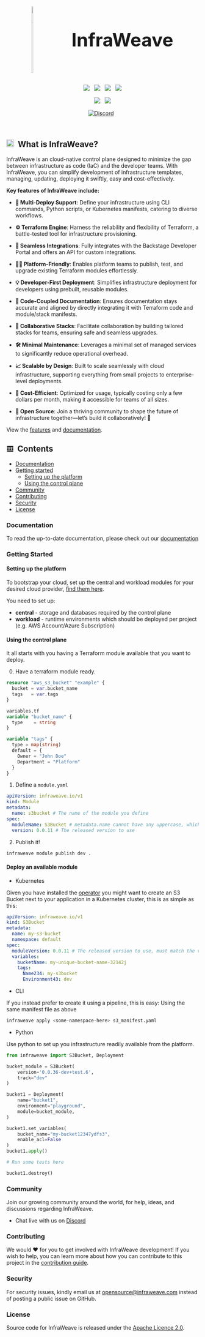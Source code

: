 <div style="display: flex; align-items: center; justify-content: center; gap: 10px;">
    <a href="https://preview.infraweave.io" target="_blank">
        <img width="20%" src="https://preview.infraweave.io/img/infrabridge-logo.png" alt="InfraWeave">
    </a>
    <a href="https://preview.infraweave.io" target="_blank" 
       style="font-size: 3rem; text-align: center; font-weight: bold; text-decoration: none;">
        InfraWeave
    </a>
</div>
<br>
<p align="center">
    <a href=""><img src="https://img.shields.io/github/v/release/infraweave-io/infraweave?color=ff00a0&include_prereleases&label=version&sort=semver&style=flat-square"></a>
    &nbsp;
    <a href=""><img src="https://img.shields.io/badge/built_with-Rust-dca282.svg?style=flat-square"></a>
    &nbsp;
	<a href="https://github.com/infraweave-io/infraweave/actions"><img src="https://img.shields.io/github/actions/workflow/status/infraweave-io/infraweave/docker-cli.yml?style=flat-square&branch=main"></a>
    &nbsp;
    <a href="https://github.com/infraweave-io/infraweave/blob/main/LICENSE"><img src="https://img.shields.io/badge/license-Apache_2.0-00bfff.svg?style=flat-square"></a>
</p>

<p align="center">
    <a href="https://hub.docker.com/u/infraweave"><img src="https://img.shields.io/docker/pulls/infraweave/runner?label=docker%20pulls&style=flat-square"></a>
    &nbsp;
    <!-- <a href="https://www.npmjs.com/package/infraweave"><img src="https://img.shields.io/npm/dt/infraweave.js?color=f7df1e&label=javascript&style=flat-square"></a>
    &nbsp; -->
	<a href="https://pypi.org/project/infraweave/"><img src="https://img.shields.io/pepy/dt/infraweave?color=426c99&label=python&style=flat-square"></a>
</p>

<p align="center">
	<a href="https://discord.gg/NWNE8ZXaRq"><img src="https://img.shields.io/discord/1332995139567878246?label=discord&style=flat-square&color=5a66f6" alt="Discord"></a>
	&nbsp;
    <!-- <a href="https://x.com/infraweave"><img src="https://img.shields.io/badge/x-follow_us-222222.svg?style=flat-square" alt="X"></a>
    &nbsp; -->
    <!-- <a href="https://www.linkedin.com/company/infraweave/"><img src="https://img.shields.io/badge/linkedin-connect_with_us-0a66c2.svg?style=flat-square" alt="LinkedIn"></a>
	&nbsp; -->
    <!-- <a href="https://www.youtube.com/@infraweave"><img src="https://img.shields.io/badge/youtube-subscribe-fc1c1c.svg?style=flat-square" alt="YouTube"></a> -->
</p>

<br>

<h2><img height="20" src="https://preview.infraweave.io/img/infrabridge-logo.png">&nbsp;&nbsp;What is InfraWeave?</h2>

InfraWeave is an cloud-native control plane designed to minimize the gap between infrastructure as code (IaC) and the developer teams. With InfraWeave, you can simplify development of infrastructure templates, managing, updating, deploying it swiftly, easy and cost-effectively.

**Key features of InfraWeave include:**


- **🚀 Multi-Deploy Support**: Define your infrastructure using CLI commands, Python scripts, or Kubernetes manifests, catering to diverse workflows.

- **⚙️ Terraform Engine**: Harness the reliability and flexibility of Terraform, a battle-tested tool for infrastructure provisioning.

- **🔗 Seamless Integrations**: Fully integrates with the Backstage Developer Portal and offers an API for custom integrations.

- **👩‍💻 Platform-Friendly**: Enables platform teams to publish, test, and upgrade existing Terraform modules effortlessly.

- **💡 Developer-First Deployment**: Simplifies infrastructure deployment for developers using prebuilt, reusable modules.

- **📄 Code-Coupled Documentation**: Ensures documentation stays accurate and aligned by directly integrating it with Terraform code and module/stack manifests.

- **🤝 Collaborative Stacks**: Facilitate collaboration by building tailored stacks for teams, ensuring safe and seamless upgrades.

- **🛠️ Minimal Maintenance**: Leverages a minimal set of managed services to significantly reduce operational overhead.

- **📈 Scalable by Design**: Built to scale seamlessly with cloud infrastructure, supporting everything from small projects to enterprise-level deployments.

- **💸 Cost-Efficient**: Optimized for usage, typically costing only a few dollars per month, making it accessible for teams of all sizes.

- **🌟 Open Source**: Join a thriving community to shape the future of infrastructure together—let’s build it collaboratively! 🎉


View the [features](https://preview.infraweave.io/core-concepts/key-features/) and [documentation](https://preview.infraweave.io/core-concepts/overview/).

<h2>𝌞&nbsp;&nbsp;Contents</h2>

- [Documentation](#documentation)
- [Getting started](#getting-started)
	- [Setting up the platform](#server-side-code)
	- [Using the control plane](#client-side-apps)
- [Community](#community)
- [Contributing](#contributing)
- [Security](#security)
- [License](#license)

### Documentation

To read the up-to-date documentation, please check out our [documentation](https://preview.infraweave.io/core-concepts/modules/)

### Getting Started

#### Setting up the platform

To bootstrap your cloud, set up the central and workload modules for your desired cloud provider, [find them here](http://localhost:4321/getting-started/links/#repositories).

You need to set up:

* **central** - storage and databases required by the control plane
* **workload** - runtime environments which should be deployed per project (e.g. AWS Account/Azure Subscription)

#### Using the control plane

It all starts with you having a Terraform module available that you want to deploy.

0. Have a terraform module ready.

```tf
resource "aws_s3_bucket" "example" {
  bucket = var.bucket_name
  tags   = var.tags
}

variables.tf
variable "bucket_name" {
  type    = string
}

variable "tags" {
  type = map(string)
  default = {
    Owner = "John Doe"
    Department = "Platform"
  }
}
```

1. Define a `module.yaml`

```yaml
apiVersion: infraweave.io/v1
kind: Module
metadata:
  name: s3bucket # The name of the module you define
spec:
  moduleName: S3Bucket # metadata.name cannot have any uppercase, which is why we need this
  version: 0.0.11 # The released version to use
```

2. Publish it!

```sh
infraweave module publish dev .
```

#### Deploy an available module

* Kubernetes

Given you have installed the [operator](https://preview.infraweave.io/kubernetes/) you might want to create an S3 Bucket next to your application in a Kubernetes cluster, this is as simple as this:

```yaml
apiVersion: infraweave.io/v1
kind: S3Bucket
metadata:
  name: my-s3-bucket
  namespace: default
spec:
  moduleVersion: 0.0.11 # The released version to use, must match the version in the module.yaml
  variables:
    bucketName: my-unique-bucket-name-32142j
    tags:
      Name234: my-s3bucket
      Environment43: dev
```

* CLI

If you instead prefer to create it using a pipeline, this is easy:
Using the same manifest file as above
```sh
infraweave apply <some-namespace-here> s3_manifest.yaml
```

* Python

Use python to set up you infrastructure readily available from the platform.

```python
from infraweave import S3Bucket, Deployment

bucket_module = S3Bucket(
    version='0.0.36-dev+test.6',
    track="dev"
)

bucket1 = Deployment(
    name="bucket1",
    environment="playground",
    module=bucket_module,
)

bucket1.set_variables(
    bucket_name="my-bucket12347ydfs3",
    enable_acl=False
)
bucket1.apply()

# Run some tests here

bucket1.destroy()
```

### Community

Join our growing community around the world, for help, ideas, and discussions regarding InfraWeave.

- Chat live with us on [Discord](https://discord.gg/NWNE8ZXaRq)
<!-- - Connect with us on [LinkedIn](https://www.linkedin.com/company/infraweave/)
- Visit us on [YouTube](https://www.youtube.com/@infraweave)
- Join our [Dev community](https://dev.to/infraweave)
- Questions tagged #infraweave on [Stack Overflow](https://stackoverflow.com/questions/tagged/infraweave)
- Follow us on [X](https://x.com/infraweave) -->

### Contributing

We would ❤️ for you to get involved with InfraWeave development! If you wish to help, you can learn more about how you can contribute to this project in the [contribution guide](CONTRIBUTING.md).

### Security

For security issues, kindly email us at [opensource@infraweave.com](mailto:opensource@infraweave.com) instead of posting a public issue on GitHub.

### License

Source code for InfraWeave is released under the [Apache Licence 2.0](/LICENSE).
